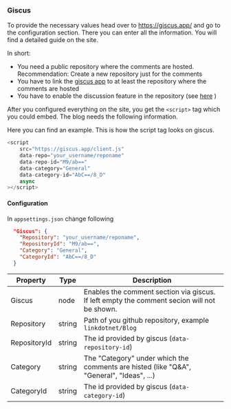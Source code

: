 ### Giscus

To provide the necessary values head over to https://giscus.app/ and go to the configuration section.
There you can enter all the information. You will find a detailed guide on the site.

In short:

-   You need a public repository where the comments are hosted. Recommendation: Create a new repository just for the comments
-   You have to link the [giscus app](https://github.com/apps/giscus) to at least the repository where the comments are hosted
-   You have to enable the discussion feature in the repository (see [here](https://docs.github.com/en/github/administering-a-repository/managing-repository-settings/enabling-or-disabling-github-discussions-for-a-repository)
    )

After you configured everything on the site, you get the `<script>` tag which you could embed. The blog needs the following information.

Here you can find an example. This is how the script tag looks on giscus.

```javascript
<script
	src="https://giscus.app/client.js"
	data-repo="your_username/reponame"
	data-repo-id="M9/ab=="
	data-category="General"
	data-category-id="AbC==/8_D"
	async
></script>
```

#### Configuration

In `appsettings.json` change following

```json
  "Giscus": {
    "Repository": "your_username/reponame",
    "RepositoryId": "M9/ab==",
    "Category": "General",
    "CategoryId": "AbC==/8_D"
  }
```

| Property     | Type   | Description                                                                                 |
| ------------ | ------ | ------------------------------------------------------------------------------------------- |
| Giscus       | node   | Enables the comment section via giscus. If left empty the comment secion will not be shown. |
| Repository   | string | Path of you github repository, example `linkdotnet/Blog`                                    |
| RepositoryId | string | The id provided by giscus (`data-repository-id`)                                            |
| Category     | string | The "Category" under which the comments are histed (like "Q&A", "General", "Ideas", ...)    |
| CategoryId   | string | The id provided by giscus (`data-category-id`)                                              |
